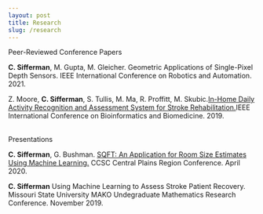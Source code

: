 ```yaml
---
layout: post
title: Research
slug: /research
---
```


Peer-Reviewed Conference Papers

**C. Sifferman**, M. Gupta, M. Gleicher. Geometric Applications of Single-Pixel Depth Sensors. IEEE International Conference on Robotics and Automation. 2021.<br>

Z. Moore, **C. Sifferman**, S. Tullis, M. Ma, R. Proffitt, M. Skubic.[In-Home Daily Activity Recognition and Assessment System for Stroke Rehabilitation.](https://ieeexplore.ieee.org/document/8983376)IEEE International Conference on Bioinformatics and Biomedicine. 2019.<br><br>

Presentations

**C. Sifferman**, G. Bushman. [SQFT: An Application for Room Size Estimates Using Machine Learning.](https://www.ccsc.org/centralplains/wp-content/uploads/2020/05/CCSCPoster.pdf) CCSC Central Plains Region Conference. April 2020.<br>

**C. Sifferman** Using Machine Learning to Assess Stroke Patient Recovery. Missouri State University MAKO Undegraduate Mathematics Research Conference. November 2019.